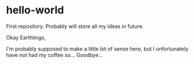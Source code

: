 # hello-world
First repository. Probably will store all my ideas in future.

Okay Earthlings,

I'm probably supposed to make a little bit of sense here, but I unfortunately have not had my coffee so...
Goodbye...
